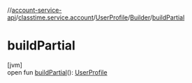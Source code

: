 //[account-service-api](../../../../index.md)/[classtime.service.account](../../index.md)/[UserProfile](../index.md)/[Builder](index.md)/[buildPartial](build-partial.md)

# buildPartial

[jvm]\
open fun [buildPartial](build-partial.md)(): [UserProfile](../index.md)
